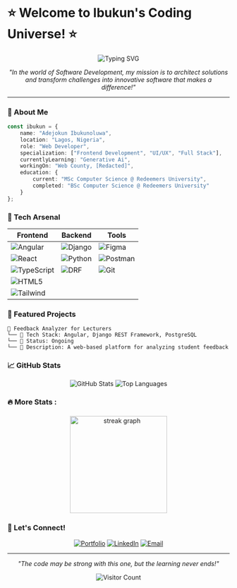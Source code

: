 # ⭐ Welcome to Ibukun's Coding Universe! ⭐

<div align="center">
  
![Typing SVG](https://readme-typing-svg.demolab.com?font=Fira+Code&pause=1000&color=6AD3F7&center=true&vCenter=true&width=435&lines=Frontend+Developer;Angular+Specialist;Python+%2B+Django+Developer;Learning+Never+Stops!)

*"In the world of Software Development, my mission is to architect solutions and transform challenges into innovative software that makes a difference!"*

</div>

---

### 💫 About Me
```typescript
const ibukun = {
    name: "Adejokun Ibukunoluwa",
    location: "Lagos, Nigeria",
    role: "Web Developer",
    specialization: ["Frontend Development", "UI/UX", "Full Stack"],
    currentlyLearning: "Generative Ai",
    workingOn: "Web County, [Redacted]",
    education: {
        current: "MSc Computer Science @ Redeemers University",
        completed: "BSc Computer Science @ Redeemers University"
    }
};
```

### 🔮 Tech Arsenal

<div align="center">

| Frontend | Backend | Tools |
|----------|---------|-------|
| ![Angular](https://img.shields.io/badge/Angular-DD0031?style=for-the-badge&logo=angular&logoColor=white) | ![Django](https://img.shields.io/badge/Django-092E20?style=for-the-badge&logo=django&logoColor=white) | ![Figma](https://img.shields.io/badge/Figma-F24E1E?style=for-the-badge&logo=figma&logoColor=white) |
| ![React](https://img.shields.io/badge/React-20232A?style=for-the-badge&logo=react&logoColor=61DAFB) | ![Python](https://img.shields.io/badge/Python-3776AB?style=for-the-badge&logo=python&logoColor=white) | ![Postman](https://img.shields.io/badge/Postman-FF6C37?style=for-the-badge&logo=postman&logoColor=white) |
| ![TypeScript](https://img.shields.io/badge/TypeScript-007ACC?style=for-the-badge&logo=typescript&logoColor=white) | ![DRF](https://img.shields.io/badge/DRF-092E20?style=for-the-badge&logo=django&logoColor=white) | ![Git](https://img.shields.io/badge/Git-F05032?style=for-the-badge&logo=git&logoColor=white) |
| ![HTML5](https://img.shields.io/badge/HTML5-E34F26?style=for-the-badge&logo=html5&logoColor=white) | | |
| ![Tailwind](https://img.shields.io/badge/Tailwind_CSS-38B2AC?style=for-the-badge&logo=tailwind-css&logoColor=white) | | |

</div>

### 🌟 Featured Projects

```ascii
📂 Feedback Analyzer for Lecturers
└── 🔧 Tech Stack: Angular, Django REST Framework, PostgreSQL
└── 🎯 Status: Ongoing
└── 📝 Description: A web-based platform for analyzing student feedback
```

### 📈 GitHub Stats

<div align="center">
  
![GitHub Stats](https://github-readme-stats.vercel.app/api?username=IAdejokun&show_icons=true&theme=tokyonight)
![Top Languages](https://github-readme-stats.vercel.app/api/top-langs/?username=IAdejokun&layout=compact&theme=tokyonight)

</div>

###

<h3 align="left">🔥   More Stats :</h3>

###

<div align="center">
  <img src="https://streak-stats.demolab.com?user=maurodesouza&locale=en&mode=daily&theme=dark&hide_border=false&border_radius=5&order=3" height="220" alt="streak graph"  />
</div>

###

</div>


### 🤝 Let's Connect!

<div align="center">
  
[![Portfolio](https://img.shields.io/badge/Portfolio-000000?style=for-the-badge&logo=About.me&logoColor=white)](https://adejokunsporfolio.framer.website/)
[![LinkedIn](https://img.shields.io/badge/LinkedIn-0077B5?style=for-the-badge&logo=linkedin&logoColor=white)](https://www.linkedin.com/in/adejokun-ibukunoluwa)
[![Email](https://img.shields.io/badge/Email-D14836?style=for-the-badge&logo=gmail&logoColor=white)](mailto:adejokunibk@gmail.com)

</div>

---

<div align="center">
  
*"The code may be strong with this one, but the learning never ends!"*

![Visitor Count](https://profile-counter.glitch.me/IAdejokun/count.svg)
